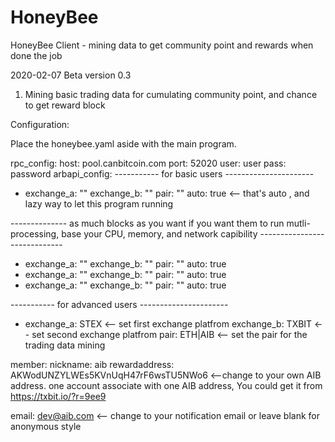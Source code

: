 # HoneyBee
HoneyBee Client -  mining data to get community point and rewards when done the job


2020-02-07 Beta version  0.3

1. Mining basic trading data for cumulating community point, and chance to get reward block




Configuration:

Place the honeybee.yaml aside with the main program.

rpc_config:
  host: pool.canbitcoin.com
  port: 52020
  user: user
  pass: password
arbapi_config:
-----------   for basic users ----------------------
- exchange_a: ""
  exchange_b: ""
  pair: ""
  auto: true  <-- that's auto , and lazy way to let this program running

--------------  as much blocks as you want if you want them to run mutli-processing, base your CPU, memory, and network capibility  -----------------------------

- exchange_a: ""
  exchange_b: ""
  pair: ""
  auto: true
- exchange_a: ""
  exchange_b: ""
  pair: ""
  auto: true
- exchange_a: ""
  exchange_b: ""
  pair: ""
  auto: true

-----------   for advanced users ----------------------
- exchange_a: STEX   <-- set first exchange platfrom
  exchange_b: TXBIT   <-- set second exchange platfrom
  pair: ETH|AIB            <-- set the pair for the trading data mining


member:
  nickname: aib
  rewardaddress: AKWodUNZYLWEs5KVnUqH47rF6wsTU5NWo6  <--change to your own AIB address. one account associate with one AIB address,  You could get it from https://txbit.io/?r=9ee9 

  email: dev@aib.com  <--  change to your notification email or leave blank for anonymous style
